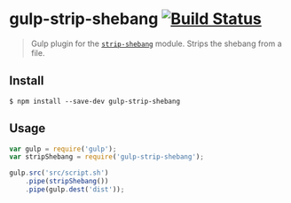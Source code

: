 # gulp-strip-shebang [![Build Status](https://travis-ci.org/arthurvr/gulp-strip-shebang.svg?branch=master)](https://travis-ci.org/arthurvr/gulp-strip-shebang)

> Gulp plugin for the [`strip-shebang`](https://github.com/sindresorhus/strip-shebang) module. Strips the shebang from a file.

## Install

```
$ npm install --save-dev gulp-strip-shebang
```

## Usage

```js
var gulp = require('gulp');
var stripShebang = require('gulp-strip-shebang');

gulp.src('src/script.sh')
	.pipe(stripShebang())
	.pipe(gulp.dest('dist'));
```

